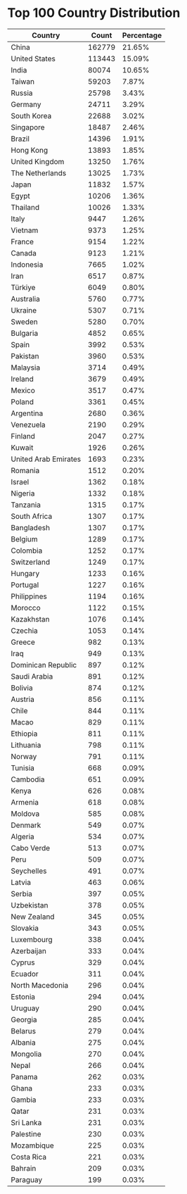 # Top 100 Country Distribution
| Country | Count | Percentage |
|----|----|----|
| China | 162779 | 21.65% |
| United States | 113443 | 15.09% |
| India | 80074 | 10.65% |
| Taiwan | 59203 | 7.87% |
| Russia | 25798 | 3.43% |
| Germany | 24711 | 3.29% |
| South Korea | 22688 | 3.02% |
| Singapore | 18487 | 2.46% |
| Brazil | 14396 | 1.91% |
| Hong Kong | 13893 | 1.85% |
| United Kingdom | 13250 | 1.76% |
| The Netherlands | 13025 | 1.73% |
| Japan | 11832 | 1.57% |
| Egypt | 10206 | 1.36% |
| Thailand | 10026 | 1.33% |
| Italy | 9447 | 1.26% |
| Vietnam | 9373 | 1.25% |
| France | 9154 | 1.22% |
| Canada | 9123 | 1.21% |
| Indonesia | 7665 | 1.02% |
| Iran | 6517 | 0.87% |
| Türkiye | 6049 | 0.80% |
| Australia | 5760 | 0.77% |
| Ukraine | 5307 | 0.71% |
| Sweden | 5280 | 0.70% |
| Bulgaria | 4852 | 0.65% |
| Spain | 3992 | 0.53% |
| Pakistan | 3960 | 0.53% |
| Malaysia | 3714 | 0.49% |
| Ireland | 3679 | 0.49% |
| Mexico | 3517 | 0.47% |
| Poland | 3361 | 0.45% |
| Argentina | 2680 | 0.36% |
| Venezuela | 2190 | 0.29% |
| Finland | 2047 | 0.27% |
| Kuwait | 1926 | 0.26% |
| United Arab Emirates | 1693 | 0.23% |
| Romania | 1512 | 0.20% |
| Israel | 1362 | 0.18% |
| Nigeria | 1332 | 0.18% |
| Tanzania | 1315 | 0.17% |
| South Africa | 1307 | 0.17% |
| Bangladesh | 1307 | 0.17% |
| Belgium | 1289 | 0.17% |
| Colombia | 1252 | 0.17% |
| Switzerland | 1249 | 0.17% |
| Hungary | 1233 | 0.16% |
| Portugal | 1227 | 0.16% |
| Philippines | 1194 | 0.16% |
| Morocco | 1122 | 0.15% |
| Kazakhstan | 1076 | 0.14% |
| Czechia | 1053 | 0.14% |
| Greece | 982 | 0.13% |
| Iraq | 949 | 0.13% |
| Dominican Republic | 897 | 0.12% |
| Saudi Arabia | 891 | 0.12% |
| Bolivia | 874 | 0.12% |
| Austria | 856 | 0.11% |
| Chile | 844 | 0.11% |
| Macao | 829 | 0.11% |
| Ethiopia | 811 | 0.11% |
| Lithuania | 798 | 0.11% |
| Norway | 791 | 0.11% |
| Tunisia | 668 | 0.09% |
| Cambodia | 651 | 0.09% |
| Kenya | 626 | 0.08% |
| Armenia | 618 | 0.08% |
| Moldova | 585 | 0.08% |
| Denmark | 549 | 0.07% |
| Algeria | 534 | 0.07% |
| Cabo Verde | 513 | 0.07% |
| Peru | 509 | 0.07% |
| Seychelles | 491 | 0.07% |
| Latvia | 463 | 0.06% |
| Serbia | 397 | 0.05% |
| Uzbekistan | 378 | 0.05% |
| New Zealand | 345 | 0.05% |
| Slovakia | 343 | 0.05% |
| Luxembourg | 338 | 0.04% |
| Azerbaijan | 333 | 0.04% |
| Cyprus | 329 | 0.04% |
| Ecuador | 311 | 0.04% |
| North Macedonia | 296 | 0.04% |
| Estonia | 294 | 0.04% |
| Uruguay | 290 | 0.04% |
| Georgia | 285 | 0.04% |
| Belarus | 279 | 0.04% |
| Albania | 275 | 0.04% |
| Mongolia | 270 | 0.04% |
| Nepal | 266 | 0.04% |
| Panama | 262 | 0.03% |
| Ghana | 233 | 0.03% |
| Gambia | 233 | 0.03% |
| Qatar | 231 | 0.03% |
| Sri Lanka | 231 | 0.03% |
| Palestine | 230 | 0.03% |
| Mozambique | 225 | 0.03% |
| Costa Rica | 221 | 0.03% |
| Bahrain | 209 | 0.03% |
| Paraguay | 199 | 0.03% |
